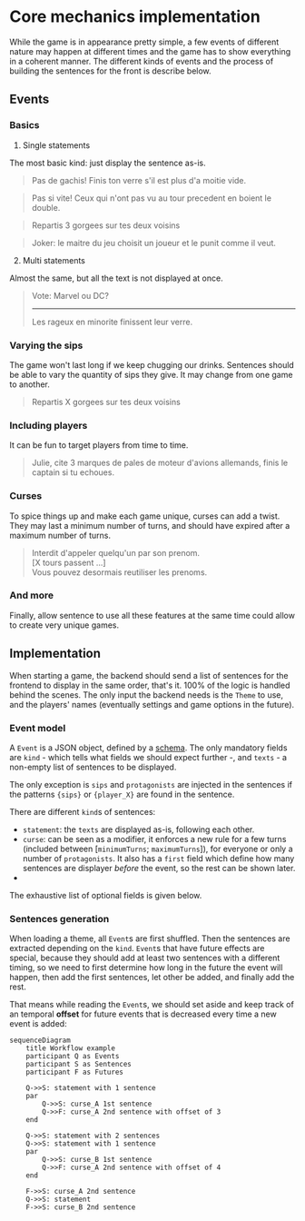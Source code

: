 # Core mechanics implementation

While the game is in appearance pretty simple, a few events of different nature
may happen at different times and the game has to show everything in a coherent
manner. The different kinds of events and the process of building the sentences
for the front is describe below.

## Events

### Basics

1. Single statements

The most basic kind: just display the sentence as-is.

> Pas de gachis! Finis ton verre s'il est plus d'a moitie vide.

> Pas si vite! Ceux qui n'ont pas vu au tour precedent en boient le double.

> Repartis 3 gorgees sur tes deux voisins

> Joker: le maitre du jeu choisit un joueur et le punit comme il veut.

2. Multi statements

Almost the same, but all the text is not displayed at once.

> Vote: Marvel ou DC?<hr>
> Les rageux en minorite finissent leur verre.

### Varying the sips

The game won't last long if we keep chugging our drinks. Sentences should be
able to vary the quantity of sips they give. It may change from one game to
another.

> Repartis X gorgees sur tes deux voisins

### Including players

It can be fun to target players from time to time.

> Julie, cite 3 marques de pales de moteur d'avions allemands, finis le captain si tu echoues.

### Curses

To spice things up and make each game unique, curses can add a twist. They may
last a minimum number of turns, and should have expired after a maximum number
of turns.

> Interdit d'appeler quelqu'un par son prenom.<br>
> [X tours passent ...]<br>
> Vous pouvez desormais reutiliser les prenoms.

### And more

Finally, allow sentence to use all these features at the same time could allow
to create very unique games.

## Implementation

When starting a game, the backend should send a list of sentences for the frontend to display in the same order, that's it. 100% of the logic is handled behind the scenes. The only input the backend needs is the `Theme` to use, and the players' names (eventually settings and game options in the future).

### Event model

A `Event` is a JSON object, defined by a [schema](../config/schemas/event.json). The only mandatory fields are `kind` - which tells what fields we should expect further -, and `texts` - a non-empty list of sentences to be displayed.

The only exception is `sips` and `protagonists` are injected in the sentences if the patterns `{sips}` or `{player_X}` are found in the sentence.

There are different `kind`s of sentences:

- `statement`: the `texts` are displayed as-is, following each other.
- `curse`: can be seen as a modifier, it enforces a new rule for a few turns (included between [`minimumTurns`; `maximumTurns`]), for everyone or only a number of `protagonists`. It also has a `first` field which define how many sentences are displayer *before* the event, so the rest can be shown later.
- 

The exhaustive list of optional fields is given below.

### Sentences generation

When loading a theme, all `Event`s are first shuffled. Then the sentences are extracted depending on the `kind`. `Event`s that have future effects are special, because they should add at least two sentences with a different timing, so we need to first determine how long in the future the event will happen, then add the first sentences, let other be added, and finally add the rest.

That means while reading the `Event`s, we should set aside and keep track of an temporal **offset** for future events that is decreased every time a new event is added:

```mermaid
sequenceDiagram
    title Workflow example
    participant Q as Events
    participant S as Sentences
    participant F as Futures
    
    Q->>S: statement with 1 sentence
    par 
        Q->>S: curse_A 1st sentence
        Q->>F: curse_A 2nd sentence with offset of 3
    end
    
    Q->>S: statement with 2 sentences
    Q->>S: statement with 1 sentence
    par 
        Q->>S: curse_B 1st sentence
        Q->>F: curse_A 2nd sentence with offset of 4
    end
    
    F->>S: curse_A 2nd sentence
    Q->>S: statement
    F->>S: curse_B 2nd sentence
```
